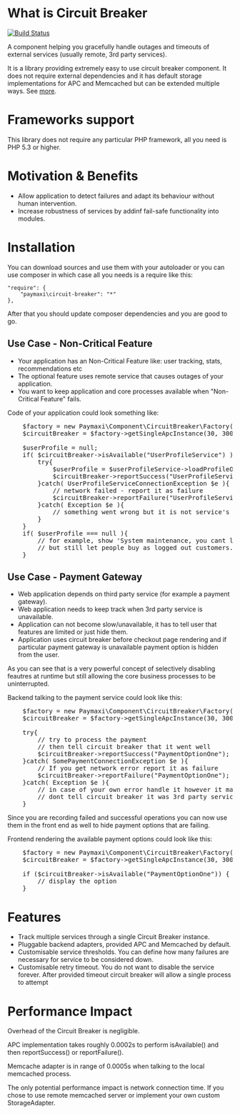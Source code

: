 # What is Circuit Breaker

[![Build Status](https://travis-ci.org/dzubchik/php-circuit-breaker.svg?branch=master)](https://travis-ci.org/dzubchik/php-circuit-breaker)

A component helping you gracefully handle outages and timeouts of external services (usually remote, 3rd party services).

It is a library providing extremely easy to use circuit breaker component. It does not require external dependencies and it has default storage
implementations for APC and Memcached but can be extended multiple ways. See [more](http://microservices.io/patterns/reliability/circuit-breaker.html).

# Frameworks support

This library does not require any particular PHP framework, all you need is PHP 5.3 or higher.

# Motivation & Benefits

* Allow application to detect failures and adapt its behaviour without human intervention.
* Increase robustness of services by addinf fail-safe functionality into modules.

# Installation

You can download sources and use them with your autoloader or you can use composer in which case all you needs is a require like this:

    "require": {
        "paymaxi\circuit-breaker": "*"
    },

After that you should update composer dependencies and you are good to go.

## Use Case - Non-Critical Feature

* Your application has an Non-Critical Feature like: user tracking, stats, recommendations etc
* The optional feature uses remote service that causes outages of your application.
* You want to keep application and core processes available when "Non-Critical Feature" fails.

Code of your application could look something like:
<pre>
    $factory = new Paymaxi\Component\CircuitBreaker\Factory();
    $circuitBreaker = $factory->getSingleApcInstance(30, 300);

    $userProfile = null;
    if( $circuitBreaker->isAvailable("UserProfileService") ){
        try{
            $userProfile = $userProfileService->loadProfileOrWhatever();
            $circuitBreaker->reportSuccess("UserProfileService");
        }catch( UserProfileServiceConnectionException $e ){
            // network failed - report it as failure
            $circuitBreaker->reportFailure("UserProfileService");
        }catch( Exception $e ){
            // something went wrong but it is not service's fault, dont report as failure
        }
    }
    if( $userProfile === null ){
        // for example, show 'System maintenance, you cant login now.' message
        // but still let people buy as logged out customers.
    }
</pre>

## Use Case - Payment Gateway

* Web application depends on third party service (for example a payment gateway).
* Web application needs to keep track when 3rd party service is unavailable.
* Application can not become slow/unavailable, it has to tell user that features are limited or just hide them.
* Application uses circuit breaker before checkout page rendering and if particular payment gateway is unavailable 
payment option is hidden from the user.

As you can see that is a very powerful concept of selectively disabling feautres at runtime but still allowing the
core business processes to be uninterrupted.

Backend talking to the payment service could look like this:
<pre>
    $factory = new Paymaxi\Component\CircuitBreaker\Factory();
    $circuitBreaker = $factory->getSingleApcInstance(30, 300);

    try{
        // try to process the payment
        // then tell circuit breaker that it went well
        $circuitBreaker->reportSuccess("PaymentOptionOne");
    }catch( SomePaymentConnectionException $e ){
        // If you get network error report it as failure
        $circuitBreaker->reportFailure("PaymentOptionOne");
    }catch( Exception $e ){
        // in case of your own error handle it however it makes sense but
        // dont tell circuit breaker it was 3rd party service failure
    }
</pre>

Since you are recording failed and successful operations you can now use them in the front end as well 
to hide payment options that are failing.

Frontend rendering the available payment options could look like this:
<pre>
    $factory = new Paymaxi\Component\CircuitBreaker\Factory();
    $circuitBreaker = $factory->getSingleApcInstance(30, 300);

    if ($circuitBreaker->isAvailable("PaymentOptionOne")) {
        // display the option
    }
</pre>

# Features

* Track multiple services through a single Circuit Breaker instance.
* Pluggable backend adapters, provided APC and Memcached by default.
* Customisable service thresholds. You can define how many failures are necessary for service to be considered down.
* Customisable retry timeout. You do not want to disable the service forever. After provided timeout 
circuit breaker will allow a single process to attempt 

# Performance Impact

Overhead of the Circuit Breaker is negligible. 

APC implementation takes roughly 0.0002s to perform isAvailable() and then reportSuccess() or reportFailure().

Memcache adapter is in range of 0.0005s when talking to the local memcached process. 

The only potential performance impact is network connection time. If you chose to use remote memcached server or
implement your own custom StorageAdapter.
